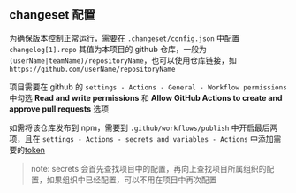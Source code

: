 ## changeset 配置

为确保版本控制正常运行，需要在 `.changeset/config.json` 中配置 `changelog[1].repo` 其值为本项目的 github 仓库，一般为 `(userName|teamName)/repositoryName`，也可以使用仓库链接，如 `https://github.com/userName/repositoryName`

项目需要在 github 的 `settings - Actions - General - Workflow permissions` 中勾选 **Read and write permissions** 和  **Allow GitHub Actions to create and approve pull requests** 选项

如需将该仓库发布到 npm，需要到 `.github/workflows/publish` 中开启最后两项，且在 `settings - Actions - secrets and variables - Actions` 中添加需要的[token](https://docs.npmjs.com/creating-and-viewing-access-tokens)

> note: secrets 会首先查找项目中的配置，再向上查找项目所属组织的配置，如果组织中已经配置，可以不用在项目中再次配置
